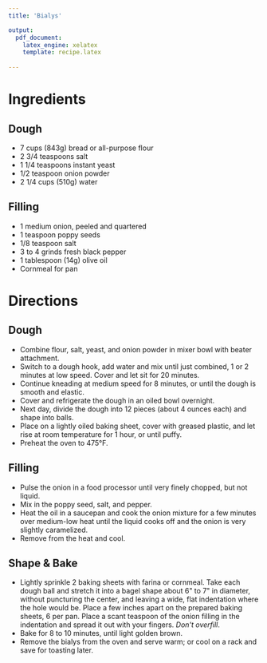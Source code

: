 ```yaml
---
title: 'Bialys'

output: 
  pdf_document:
    latex_engine: xelatex
    template: recipe.latex
    
---
```


# Ingredients

## Dough

- 7 cups (843g) bread or all-purpose flour
- 2 3/4 teaspoons salt
- 1 1/4 teaspoons instant yeast
- 1/2 teaspoon onion powder
- 2 1/4 cups (510g) water

## Filling

- 1 medium onion, peeled and quartered
- 1 teaspoon poppy seeds
- 1/8 teaspoon salt
- 3 to 4 grinds fresh black pepper
- 1 tablespoon (14g) olive oil
- Cornmeal for pan

# Directions

## Dough 

- Combine flour, salt, yeast, and onion powder in mixer bowl with beater attachment. 
- Switch to a dough hook, add water and mix until just combined, 1 or 2 minutes at low speed. Cover and let sit for 20 minutes.
- Continue kneading at medium speed for 8 minutes, or until the dough is smooth and elastic.
- Cover and refrigerate the dough in an oiled bowl overnight.
- Next day, divide the dough into 12 pieces (about 4 ounces each) and shape into balls.
- Place on a lightly oiled baking sheet, cover with greased plastic, and let rise at room temperature for 1 hour, or until puffy.
- Preheat the oven to 475°F.

## Filling 

- Pulse the onion in a food processor until very finely chopped, but not liquid.
- Mix in the poppy seed, salt, and pepper.
- Heat the oil in a saucepan and cook the onion mixture for a few minutes over medium-low heat until the liquid cooks off and the onion is very slightly caramelized.
- Remove from the heat and cool.

## Shape & Bake 

- Lightly sprinkle 2 baking sheets with farina or cornmeal. Take each dough ball and stretch it into a bagel shape about 6" to 7" in diameter, without puncturing the center, and leaving a wide, flat indentation where the hole would be. Place a few inches apart on the prepared baking sheets, 6 per pan. Place a scant teaspoon of the onion filling in the indentation and spread it out with your fingers. _Don't overfill_.
- Bake for 8 to 10 minutes, until light golden brown. 
- Remove the bialys from the oven and serve warm; or cool on a rack and save for toasting later.